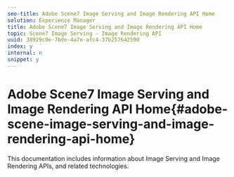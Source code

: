 ```yaml
---
seo-title: Adobe Scene7 Image Serving and Image Rendering API Home
solution: Experience Manager
title: Adobe Scene7 Image Serving and Image Rendering API Home
topic: Scene7 Image Serving - Image Rendering API
uuid: 38929c0e-7bde-4a7e-afc4-37b257642590
index: y
internal: n
snippet: y
---
```


# Adobe Scene7 Image Serving and Image Rendering API Home{#adobe-scene-image-serving-and-image-rendering-api-home}

This documentation includes information about Image Serving and Image Rendering APIs, and related technologies. 
